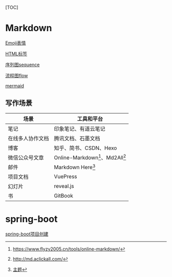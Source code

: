 [TOC]

# Markdown

[Emoji表情](https://www.webfx.com/tools/emoji-cheat-sheet/)

[HTML标签](https://support.typora.io/HTML/)

[序列图sequence](https://bramp.github.io/js-sequence-diagrams/)

[流程图flow](https://github.com/adrai/flowchart.js)

[mermaid](https://mermaid-js.github.io/mermaid/#/)

## 写作场景

| 场景             | 工具和平台                      |
| ---------------- | ------------------------------- |
| 笔记             | 印象笔记、有道云笔记            |
| 在线多人协作文档 | 腾讯文档、石墨文档              |
| 博客             | 知乎、简书、CSDN、Hexo          |
| 微信公众号文章   | Online-Markdown[^1]、Md2All[^2] |
| 邮件             | Markdown Here[^3]               |
| 项目文档         | VuePress                        |
| 幻灯片           | reveal.js                       |
| 书               | GitBook                         |

[^1]: https://www.flyzy2005.cn/tools/online-markdown/
[^2]: http://md.aclickall.com/
[^3]: [主题](https://github.com/caseywatts/markdown-here-css)

# spring-boot

[spring-boot项目创建](https://start.spring.io/)
